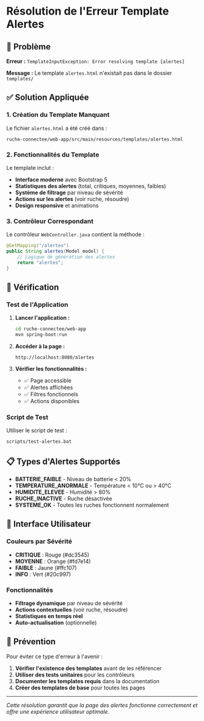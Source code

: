 # Résolution de l'Erreur Template Alertes

## 🚨 Problème

**Erreur :** `TemplateInputException: Error resolving template [alertes]`

**Message :** Le template `alertes.html` n'existait pas dans le dossier `templates/`

## ✅ Solution Appliquée

### 1. Création du Template Manquant

Le fichier `alertes.html` a été créé dans :
```
ruche-connectee/web-app/src/main/resources/templates/alertes.html
```

### 2. Fonctionnalités du Template

Le template inclut :
- **Interface moderne** avec Bootstrap 5
- **Statistiques des alertes** (total, critiques, moyennes, faibles)
- **Système de filtrage** par niveau de sévérité
- **Actions sur les alertes** (voir ruche, résoudre)
- **Design responsive** et animations

### 3. Contrôleur Correspondant

Le contrôleur `WebController.java` contient la méthode :
```java
@GetMapping("/alertes")
public String alertes(Model model) {
    // Logique de génération des alertes
    return "alertes";
}
```

## 🔧 Vérification

### Test de l'Application

1. **Lancer l'application :**
   ```bash
   cd ruche-connectee/web-app
   mvn spring-boot:run
   ```

2. **Accéder à la page :**
   ```
   http://localhost:8080/alertes
   ```

3. **Vérifier les fonctionnalités :**
   - ✅ Page accessible
   - ✅ Alertes affichées
   - ✅ Filtres fonctionnels
   - ✅ Actions disponibles

### Script de Test

Utiliser le script de test :
```bash
scripts/test-alertes.bat
```

## 📋 Types d'Alertes Supportés

- **BATTERIE_FAIBLE** - Niveau de batterie < 20%
- **TEMPERATURE_ANORMALE** - Température < 10°C ou > 40°C
- **HUMIDITE_ELEVEE** - Humidité > 80%
- **RUCHE_INACTIVE** - Ruche désactivée
- **SYSTEME_OK** - Toutes les ruches fonctionnent normalement

## 🎨 Interface Utilisateur

### Couleurs par Sévérité
- **CRITIQUE** : Rouge (#dc3545)
- **MOYENNE** : Orange (#fd7e14)
- **FAIBLE** : Jaune (#ffc107)
- **INFO** : Vert (#20c997)

### Fonctionnalités
- **Filtrage dynamique** par niveau de sévérité
- **Actions contextuelles** (voir ruche, résoudre)
- **Statistiques en temps réel**
- **Auto-actualisation** (optionnelle)

## 🔄 Prévention

Pour éviter ce type d'erreur à l'avenir :

1. **Vérifier l'existence des templates** avant de les référencer
2. **Utiliser des tests unitaires** pour les contrôleurs
3. **Documenter les templates requis** dans la documentation
4. **Créer des templates de base** pour toutes les pages

---

*Cette résolution garantit que la page des alertes fonctionne correctement et offre une expérience utilisateur optimale.* 